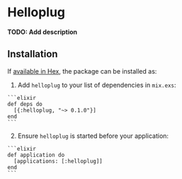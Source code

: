 # Helloplug

**TODO: Add description**

## Installation

If [available in Hex](https://hex.pm/docs/publish), the package can be installed as:

  1. Add `helloplug` to your list of dependencies in `mix.exs`:

    ```elixir
    def deps do
      [{:helloplug, "~> 0.1.0"}]
    end
    ```

  2. Ensure `helloplug` is started before your application:

    ```elixir
    def application do
      [applications: [:helloplug]]
    end
    ```

